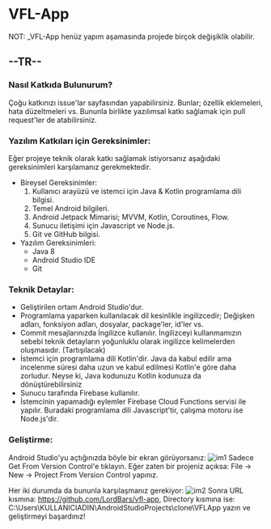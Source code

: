 # VFL-App

NOT: _VFL-App henüz yapım aşamasında projede birçok değişiklik olabilir.

## --TR--

### Nasıl Katkıda Bulunurum?
  Çoğu katkınızı issue'lar sayfasından yapabilirsiniz. Bunlar; özellik eklemeleri, hata düzeltmeleri vs. Bununla birlikte yazılımsal katkı sağlamak için pull request'ler de atabilirsiniz.
  
### Yazılım Katkıları için Gereksinimler:
Eğer projeye teknik olarak katkı sağlamak istiyorsanız aşağıdaki gereksinimleri karşılamanız gerekmektedir.
  * Bireysel Gereksinimler:
    1. Kullanıcı arayüzü ve istemci için Java & Kotlin programlama dili bilgisi.
    2. Temel Android bilgileri.
    3. Android Jetpack Mimarisi; MVVM, Kotlin, Coroutines, Flow.
    4. Sunucu iletişimi için Javascript ve Node.js.
    5. Git ve GitHub bilgisi.
  * Yazılım Gereksinimleri:
    - Java 8 
    - Android Studio IDE
    - Git

### Teknik Detaylar:
  * Geliştirilen ortam Android Studio'dur.
  * Programlama yaparken kullanılacak dil kesinlikle ingilizcedir; Değişken adları, fonksiyon adları, dosyalar, package'ler, id'ler vs.
  * Commit mesajlarınızda İngilizce kullanılır. İngilizceyi kullanmamızın sebebi teknik detayların yoğunluklu olarak ingilizce kelimelerden oluşmasıdır. (Tartışılacak)
  * İstemci için programlama dili Kotlin'dir. Java da kabul edilir ama incelenme süresi daha uzun ve kabul edilmesi Kotlin'e göre daha zorludur. Neyse ki, Java kodunuzu Kotlin     kodunuza da dönüştürebilirsiniz
  * Sunucu tarafında Firebase kullanılır.
  * İstemcinin yapamadığı eylemler Firebase Cloud Functions servisi ile yapılır. Buradaki programlama dili Javascript'tir, çalışma motoru ise Node.js'dir.

### Geliştirme:
  Android Studio'yu açtığınızda böyle bir ekran görüyorsanız: 
  ![im1](https://i.imgur.com/g115pKL.png) Sadece Get From Version Control'e tıklayın.
  Eğer zaten bir projeniz açıksa: File -> New -> Project From Version Control yapınız. 
  
  Her iki durumda da bununla karşılaşmanız gerekiyor:
  ![im2](https://i.imgur.com/JY67Mmf.png)
  Sonra URL kısmına: https://github.com/LordBars/vfl-app, Directory kısmına ise: C:\Users\KULLANICIADIN\AndroidStudioProjects\clone\VFLApp yazın ve geliştirmeyi başardınız!
  
